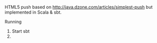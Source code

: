 HTML5 push based on http://java.dzone.com/articles/simplest-push but implemented in Scala & sbt.

Running
1. Start sbt
2. 

